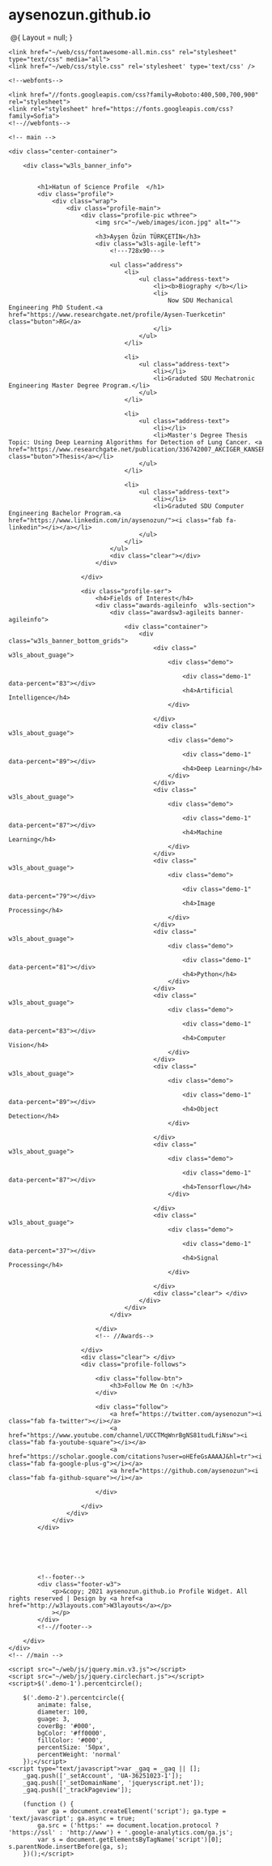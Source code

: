 # aysenozun.github.io

﻿
@{ Layout = null; }

<!--
Author: W3layouts
Author URL: http://w3layouts.com
License: Creative Commons Attribution 3.0 Unported
License URL: http://creativecommons.org/licenses/by/3.0/
-->
<!DOCTYPE html>
<html>
<head>
    <title>aysenozun.github.io</title>
    <meta name="viewport" content="width=device-width, initial-scale=1">
    <meta charset="utf-8">
    <meta name="keywords" content="Github.io Profile Widget a Flat Responsive Widget,Login form widgets, Sign up Web forms , Login signup Responsive web form,Flat Pricing table,Flat Drop downs,Registration Forms,News letter Forms,Elements" />

    <link href="~/web/css/fontawesome-all.min.css" rel="stylesheet" type="text/css" media="all">
    <link href="~/web/css/style.css" rel='stylesheet' type='text/css' />

    <!--webfonts-->

    <link href="//fonts.googleapis.com/css?family=Roboto:400,500,700,900" rel="stylesheet">
    <link rel="stylesheet" href="https://fonts.googleapis.com/css?family=Sofia">
    <!--//webfonts-->

</head>
<body>

    <!-- main -->

    <div class="center-container">

        <div class="w3ls_banner_info">


            <h1>Hatun of Science Profile  </h1>
            <div class="profile">
                <div class="wrap">
                    <div class="profile-main">
                        <div class="profile-pic wthree">
                            <img src="~/web/images/icon.jpg" alt="">

                            <h3>Ayşen Özün TÜRKÇETİN</h3>
                            <div class="w3ls-agile-left">
                                <!---728x90--->

                                <ul class="address">
                                    <li>
                                        <ul class="address-text">
                                            <li><b>Biography </b></li>
                                            <li>
                                                Now SDU Mechanical Engineering PhD Student.<a href="https://www.researchgate.net/profile/Aysen-Tuerkcetin" class="buton">RG</a>
                                            </li>
                                        </ul>
                                    </li>

                                    <li>
                                        <ul class="address-text">
                                            <li></li>
                                            <li>Graduted SDU Mechatronic Engineering Master Degree Program.</li>
                                        </ul>
                                    </li>

                                    <li>
                                        <ul class="address-text">
                                            <li></li>
                                            <li>Master's Degree Thesis Topic: Using Deep Learning Algorithms for Detection of Lung Cancer. <a href="https://www.researchgate.net/publication/336742007_AKCIGER_KANSERININ_TESPIT_EDILMESINDE_DERIN_OGRENME_ALGORITMALARININ_KULLANILMASI" class="buton">Thesis</a></li>
                                        </ul>
                                    </li>

                                    <li>
                                        <ul class="address-text">
                                            <li></li>
                                            <li>Graduted SDU Computer Engineering Bachelor Program.<a href="https://www.linkedin.com/in/aysenozun/"><i class="fab fa-linkedin"></i></a></li>
                                        </ul>
                                    </li>
                                </ul>
                                <div class="clear"></div>
                            </div>

                        </div>

                        <div class="profile-ser">
                            <h4>Fields of Interest</h4>
                            <div class="awards-agileinfo  w3ls-section">
                                <div class="awardsw3-agileits banner-agileinfo">
                                    <div class="container">
                                        <div class="w3ls_banner_bottom_grids">
                                            <div class=" w3ls_about_guage">
                                                <div class="demo">

                                                    <div class="demo-1" data-percent="83"></div>
                                                    <h4>Artificial Intelligence</h4>
                                                </div>

                                            </div>
                                            <div class=" w3ls_about_guage">
                                                <div class="demo">

                                                    <div class="demo-1" data-percent="89"></div>
                                                    <h4>Deep Learning</h4>
                                                </div>
                                            </div>
                                            <div class=" w3ls_about_guage">
                                                <div class="demo">

                                                    <div class="demo-1" data-percent="87"></div>
                                                    <h4>Machine Learning</h4>
                                                </div>
                                            </div>
                                            <div class=" w3ls_about_guage">
                                                <div class="demo">

                                                    <div class="demo-1" data-percent="79"></div>
                                                    <h4>Image Processing</h4>
                                                </div>
                                            </div>
                                            <div class=" w3ls_about_guage">
                                                <div class="demo">

                                                    <div class="demo-1" data-percent="81"></div>
                                                    <h4>Python</h4>
                                                </div>
                                            </div>
                                            <div class=" w3ls_about_guage">
                                                <div class="demo">

                                                    <div class="demo-1" data-percent="83"></div>
                                                    <h4>Computer Vision</h4>
                                                </div>
                                            </div>
                                            <div class=" w3ls_about_guage">
                                                <div class="demo">

                                                    <div class="demo-1" data-percent="89"></div>
                                                    <h4>Object Detection</h4>
                                                </div>

                                            </div>
                                            <div class=" w3ls_about_guage">
                                                <div class="demo">

                                                    <div class="demo-1" data-percent="87"></div>
                                                    <h4>Tensorflow</h4>
                                                </div>

                                            </div>
                                            <div class=" w3ls_about_guage">
                                                <div class="demo">

                                                    <div class="demo-1" data-percent="37"></div>
                                                    <h4>Signal Processing</h4>
                                                </div>

                                            </div>
                                            <div class="clear"> </div>
                                        </div>
                                    </div>
                                </div>

                            </div>
                            <!-- //Awards-->

                        </div>
                        <div class="clear"> </div>
                        <div class="profile-follows">

                            <div class="follow-btn">
                                <h3>Follow Me On :</h3>
                            </div>

                            <div class="follow">
                                <a href="https://twitter.com/aysenozun"><i class="fab fa-twitter"></i></a>
                                <a href="https://www.youtube.com/channel/UCCTMqWnrBgNS81tudLfiNsw"><i class="fab fa-youtube-square"></i></a>
                                <a href="https://scholar.google.com/citations?user=oHEfeGsAAAAJ&hl=tr"><i class="fab fa-google-plus-g"></i></a>
                                <a href="https://github.com/aysenozun"><i class="fab fa-github-square"></i></a>

                            </div>

                        </div>
                    </div>
                </div>
            </div>






            <!--footer-->
            <div class="footer-w3">
                <p>&copy; 2021 aysenozun.github.io Profile Widget. All rights reserved | Design by <a href<a href="http://w3layouts.com">W3layouts</a></p>
                ></p>
            </div>
            <!--//footer-->

        </div>
    </div>
    <!-- //main -->

    <script src="~/web/js/jquery.min.v3.js"></script>
    <script src="~/web/js/jquery.circlechart.js"></script>
    <script>$('.demo-1').percentcircle();

        $('.demo-2').percentcircle({
            animate: false,
            diameter: 100,
            guage: 3,
            coverBg: '#000',
            bgColor: '#ff0000',
            fillColor: '#000',
            percentSize: '50px',
            percentWeight: 'normal'
        });</script>
    <script type="text/javascript">var _gaq = _gaq || [];
        _gaq.push(['_setAccount', 'UA-36251023-1']);
        _gaq.push(['_setDomainName', 'jqueryscript.net']);
        _gaq.push(['_trackPageview']);

        (function () {
            var ga = document.createElement('script'); ga.type = 'text/javascript'; ga.async = true;
            ga.src = ('https:' == document.location.protocol ? 'https://ssl' : 'http://www') + '.google-analytics.com/ga.js';
            var s = document.getElementsByTagName('script')[0]; s.parentNode.insertBefore(ga, s);
        })();</script>


</body>
</html>